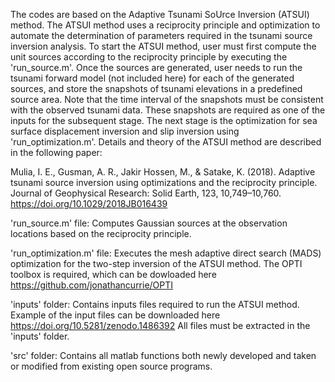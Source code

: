 The codes are based on the Adaptive Tsunami SoUrce Inversion (ATSUI) method. The ATSUI method uses a reciprocity principle and optimization to automate the determination of parameters required in the tsunami source inversion analysis. To start the ATSUI method, user must first compute the unit sources according to the reciprocity principle by executing the 'run_source.m'. Once the sources are generated, user needs to run the tsunami forward model (not included here) for each of the generated sources, and store the snapshots of tsunami elevations in a predefined source area. Note that the time interval of the snapshots must be consistent with the observed tsunami data. These snapshots are required as one of the inputs for the subsequent stage. The next stage is the optimization for 
sea surface displacement inversion and slip inversion using 'run_optimization.m'. Details and theory of the ATSUI 
method are described in the following paper:

Mulia, I. E., Gusman, A. R., Jakir Hossen, M., & Satake, K. (2018). Adaptive tsunami source inversion using optimizations and the reciprocity principle. Journal of Geophysical Research: Solid Earth, 123, 10,749–10,760. https://doi.org/10.1029/2018JB016439
   
'run_source.m' file: 
Computes Gaussian sources at the observation locations based on the reciprocity principle. 

'run_optimization.m' file: 
Executes the mesh adaptive direct search (MADS) optimization for the two-step inversion of the ATSUI method. The OPTI toolbox is required, which can be dowloaded here https://github.com/jonathancurrie/OPTI 

'inputs' folder:
Contains inputs files required to run the ATSUI method. Example of the input files can be downloaded here https://doi.org/10.5281/zenodo.1486392
All files must be extracted in the 'inputs' folder.

'src' folder:
Contains all matlab functions both newly developed and taken or modified from existing open source programs.
